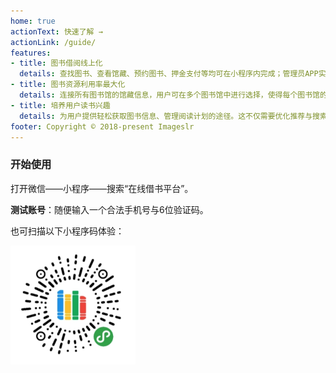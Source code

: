 ```yaml
---
home: true
actionText: 快速了解 →
actionLink: /guide/
features:
- title: 图书借阅线上化
  details: 查找图书、查看馆藏、预约图书、押金支付等均可在小程序内完成；管理员APP实现借书还书的自动化登记，并提供数据统计、订单搜索与查看等功能。
- title: 图书资源利用率最大化
  details: 连接所有图书馆的馆藏信息，用户可在多个图书馆中进行选择，使得每个图书馆的图书资源都能得到充分利用。
- title: 培养用户读书兴趣
  details: 为用户提供轻松获取图书信息、管理阅读计划的途径。这不仅需要优化推荐与搜索功能，还需要在其他方面做出更多的探索。
footer: Copyright © 2018-present Imageslr
---
```


### 开始使用
打开微信——小程序——搜索“在线借书平台”。

**测试账号**：随便输入一个合法手机号与6位验证码。

也可扫描以下小程序码体验：

<img src='./media/weapp_code.png' width="200px">
